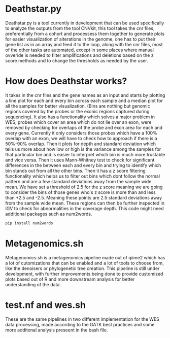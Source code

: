 # Deathstar.py
Deathstar.py is a tool currently in development that can be used specifically to analyze the outputs from the tool CNVkit, this tool takes the cnr files, preferentially from a cohort and processess them together to generate plots for easier visualization of alterations in the genome, one has to put their gene list as in an array and feed it to the loop, along with the cnr files, most of the other tasks are automated, except in some places where manual ovveride is needed to filter amplifications and deletions based on the z score methods and to change the thresholds as needed by the user. 
# How does Deathstar works?
It takes in the cnr files and the gene names as an input and starts by plotting a line plot for each and every bin across each sample and a median plot for all the samples for better visualization. (Bins are nothing but genomic regions covered by the probes or the exonic regions captured during sequencing). It also has a functionality which solves a major problem in WES, probes which cover an area which do not lie over an exon, were removed by checking for overlaps of the probe and exon area for each and every gene. Currently it only considers those probes which have a 100% overlap with an exon, we will have to check how to approach if there is a 50%-90% overlap. Then it plots for depth and standard deviation which tells us more about how low or high is the variance among the samples for that particular bin and is easier to interpret which bin is much more trustable and vice versa. Then it uses Mann-Whitney test to check for significant differences in the between each and every bin and trying to identify which bin stands out from all the other bins. Then it has a z score filtering functionality which helps us to filter out bins which dont follow the normal pattern and are a few standard deviations away from the sample wide mean. We have set a threshold of 2.5 for the z score meaning we are going to consider the bins of those genes who's z score is more than and less than +2.5 and -2.5. Meaning these points are 2.5 standard deviations away from the sample wide mean. These regions can then be further inspected in IGV to check for abnormalities in the coverage depth. This code might need additional packages such as num2words.
```bash
pip install num2words
```
# Metagenomics.sh
Metagenomics.sh is a metagenomics pipeline made out of qiime2 which has a lot of cutomizations that can be enabled and a lot of tools to choose from, like the denoisers or phylogenetic tree creation. This pipeline is still under development, with further improvements being done to provide customized plots based out of R and more downstream analysis for better understanding of the data.
# test.nf and wes.sh
These are the same pipelines in two different implementation for the WES data processing, made according to the GATK best practices and some more additonal analysis preseent in the bash file.
